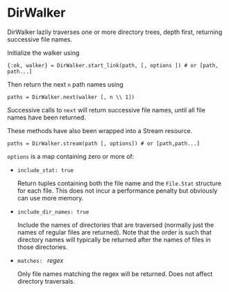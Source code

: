 DirWalker
=========

DirWalker lazily traverses one or more directory trees, depth first, 
returning successive file names.

Initialize the walker using

    {:ok, walker} = DirWalker.start_link(path, [, options ]) # or [path, path...]

Then return the next `n` path names using

    paths = DirWalker.next(walker [, n \\ 1])

Successive calls to `next` will return successive file names, until
all file names have been returned. 

These methods have also been wrapped into a Stream resource. 

    paths = DirWalker.stream(path [, options]) # or [path,path...]

`options` is a map containing zero or more of:

* `include_stat: true`

  Return tuples containing both the file name and the `File.Stat`
  structure for each file. This does not incur a performance penalty
  but obviously can use more memory.

* `include_dir_names: true`

  Include the names of directories that are traversed (normally just the names
  of regular files are returned). Note that the order is such that directory names
  will typically be returned after the names of files in those directories.

* `matches: ` _regex_

  Only file names matching the regex will be returned. Does not affect
  directory traversals.
